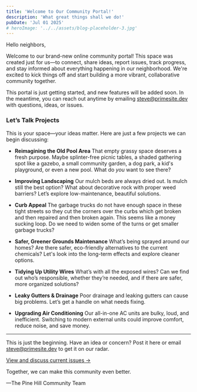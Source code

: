 ```yaml
---
title: 'Welcome to Our Community Portal!'
description: 'What great things shall we do!'
pubDate: 'Jul 01 2025'
# heroImage: '../../assets/blog-placeholder-3.jpg'
---
```


Hello neighbors,

Welcome to our brand-new online community portal! This space was created just for us—to connect, share ideas, report issues, track progress, and stay informed about everything happening in our neighborhood. We're excited to kick things off and start building a more vibrant, collaborative community together.

This portal is just getting started, and new features will be added soon. In the meantime, you can reach out anytime by emailing [steve@primesite.dev](mailto:steve@primesite.dev) with questions, ideas, or issues.

### Let’s Talk Projects

This is your space—your ideas matter. Here are just a few projects we can begin discussing:

* **Reimagining the Old Pool Area**
  That empty grassy space deserves a fresh purpose. Maybe splinter-free picnic tables, a shaded gathering spot like a gazebo, a small community garden, a dog park, a kid's playground, or even a new pool. What do *you* want to see there?

* **Improving Landscaping**
  Our mulch beds are always dried out. Is mulch still the best option? What about decorative rock with proper weed barriers? Let’s explore low-maintenance, beautiful solutions.

* **Curb Appeal**
  The garbage trucks do not have enough space in these tight streets so they cut the corners over the curbs which get broken and then repaired and then broken again. This seems like a money sucking loop. Do we need to widen some of the turns or get smaller garbage trucks?

* **Safer, Greener Grounds Maintenance**
  What’s being sprayed around our homes? Are there safer, eco-friendly alternatives to the current chemicals? Let's look into the long-term effects and explore cleaner options.

* **Tidying Up Utility Wires**
  What’s with all the exposed wires? Can we find out who’s responsible, whether they’re needed, and if there are safer, more organized solutions?

* **Leaky Gutters & Drainage**
  Poor drainage and leaking gutters can cause big problems. Let’s get a handle on what needs fixing.

* **Upgrading Air Conditioning**
  Our all-in-one AC units are bulky, loud, and inefficient. Switching to modern external units could improve comfort, reduce noise, and save money.

---

This is just the beginning. Have an idea or concern? Post it here or email [steve@primesite.dev](mailto:steve@primesite.dev) to get it on our radar.

[View and discuss current issues &rarr;](/issues)

Together, we can make this community even better.

—The Pine Hill Community Team
